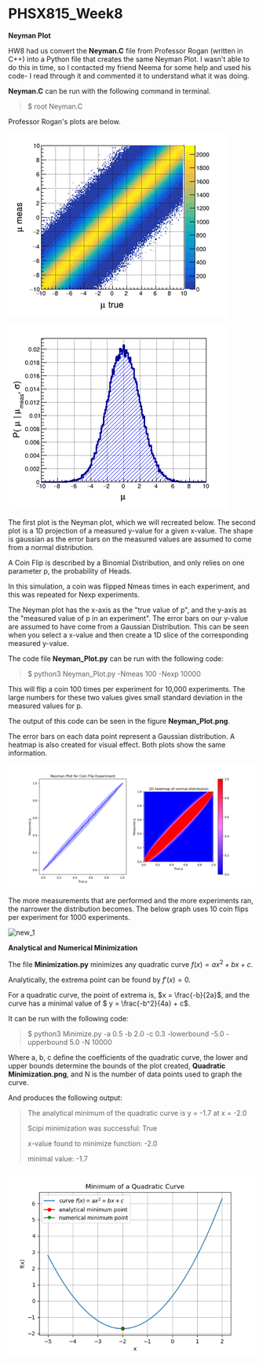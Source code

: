 # PHSX815_Week8

**Neyman Plot**

HW8 had us convert the **Neyman.C** file from Professor Rogan (written in C++) into a Python file that creates the same Neyman Plot. I wasn't able to do this in time, so I contacted my friend Neema for some help and used his code- I read through it and commented it to understand what it was doing.

**Neyman.C** can be run with the following command in terminal.

> $ root Neyman.C

Professor Rogan's plots are below.

![Rogan_Neyman.png](https://github.com/DJDdawg/PHSX815_Week8/blob/main/PHSX815_Week8/macros/c0.png)

![Rogan_Gaussian.png](https://github.com/DJDdawg/PHSX815_Week8/blob/main/PHSX815_Week8/macros/c1.png)

The first plot is the Neyman plot, which we will recreated below. The second plot is a 1D projection of a measured y-value for a given x-value. The shape is gaussian as the error bars on the measured values are assumed to come from a normal distribution.

A Coin Flip is described by a Binomial Distribution, and only relies on one parameter p, the probability of Heads. 

In this simulation, a coin was flipped Nmeas times in each experiment, and this was repeated for Nexp experiments.

The Neyman plot has the x-axis as the "true value of p", and the y-axis as the "measured value of p in an experiment". The error bars on our y-value are assumed to have come from a Gaussian Distribution. This can be seen when you select a x-value and then create a 1D slice of the corresponding measured y-value.

The code file **Neyman_Plot.py** can be run with the following code:

> $ python3 Neyman_Plot.py -Nmeas 100 -Nexp 10000

This will flip a coin 100 times per experiment for 10,000 experiments. The large numbers for these two values gives small standard deviation in the measured values for p.

The output of this code can be seen in the figure **Neyman_Plot.png**.

The error bars on each data point represent a Gaussian distribution. A heatmap is also created for visual effect. Both plots show the same information.

![new](https://github.com/DJDdawg/PHSX815_Week8/blob/main/PHSX815_Week8/Neyman%20Plot.png)

The more measurements that are performed and the more experiments ran, the narrower the distribution becomes. The below graph uses 10 coin flips per experiment for 1000 experiments.

![new_1](https://user-images.githubusercontent.com/76142511/227788755-29ad4538-b134-41cf-af55-52c5bd800c76.png)


**Analytical and Numerical Minimization**

The file **Minimization.py** minimizes any quadratic curve $f(x) = ax^2 + bx + c$.

Analytically, the extrema point can be found by $f'(x) = 0$.

For a quadratic curve, the point of extrema is, $x = \frac{-b}{2a}$, and the curve has a minimal value of $ y = \frac{-b^2}{4a} + c$.

It can be run with the following code:

>$ python3 Minimize.py -a 0.5 -b 2.0 -c 0.3 -lowerbound -5.0 -upperbound 5.0 -N 10000

Where a, b, c define the coefficients of the quadratic curve, the lower and upper bounds determine the bounds of the plot created, **Quadratic Minimization.png**, and N is the number of data points used to graph the curve.

And produces the following output:

> The analytical minimum of the quadratic curve is y = -1.7 at x = -2.0
> 
> Scipi minimization was successful: True
> 
> x-value found to minimize function: -2.0
>
> minimal value: -1.7

![Quadratic Minimization.png](https://github.com/DJDdawg/PHSX815_Week8/blob/main/PHSX815_Week8/Quadratic%20Minimization.png)
